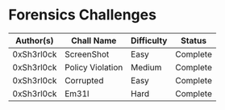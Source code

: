 # Forensics Challenges

<!-- List here -->

| Author(s)  | Chall Name       | Difficulty | Status   |
| ---------- | ---------------- | ---------- | -------- |
| 0xSh3rl0ck | ScreenShot       | Easy       | Complete |
| 0xSh3rl0ck | Policy Violation | Medium     | Complete |
| 0xSh3rl0ck | Corrupted        | Easy       | Complete |
| 0xSh3rl0ck | Em31l            | Hard       | Complete |
